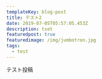 ```yaml
---
templateKey: blog-post
title: テスト2
date: 2019-07-05T05:57:05.453Z
description: tset
featuredpost: true
featuredimage: /img/jumbotron.jpg
tags:
  - test
---
```

テスト投稿
